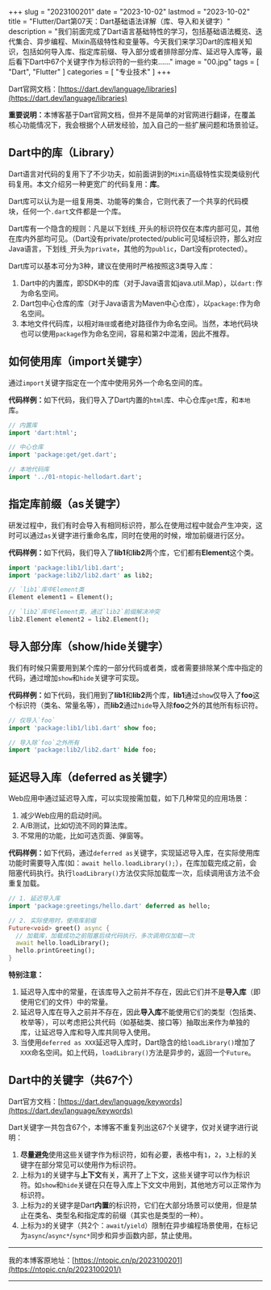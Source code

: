 +++
slug = "2023100201"
date = "2023-10-02"
lastmod = "2023-10-02"
title = "Flutter/Dart第07天：Dart基础语法详解（库、导入和关键字）"
description = "我们前面完成了Dart语言基础特性的学习，包括基础语法概览、迭代集合、异步编程、Mixin高级特性和变量等。今天我们来学习Dart的库相关知识，包括如何导入库、指定库前缀、导入部分或者排除部分库、延迟导入库等，最后看下Dart中67个关键字作为标识符的一些约束……"
image = "00.jpg"
tags = [ "Dart", "Flutter" ]
categories = [ "专业技术" ]
+++

Dart官网文档：[https://dart.dev/language/libraries](https://dart.dev/language/libraries)

<b>重要说明：</b>本博客基于Dart官网文档，但并不是简单的对官网进行翻译，在覆盖核心功能情况下，我会根据个人研发经验，加入自己的一些扩展问题和场景验证。

## Dart中的库（Library）
Dart语言对代码的复用下了不少功夫，如前面讲到的`Mixin`高级特性实现类级别代码复用。本文介绍另一种更宽广的代码复用：<b>库</b>。

Dart库可以认为是一组复用类、功能等的集合，它则代表了一个共享的代码模块，任何一个`.dart`文件都是一个库。

Dart库有一个隐含的规则：凡是以下划线`_`开头的标识符仅在本库内部可见，其他在库内外部均可见。（Dart没有private/protected/public可见域标识符，那么对应Java语言，下划线`_`开头为`private`，其他的为`public`，Dart没有protected）。

Dart库可以基本可分为3种，建议在使用时严格按照这3类导入库：
1. Dart中的内置库，即SDK中的库（对于Java语言如java.util.Map），以`dart:`作为命名空间。
2. Dart包中心仓库的库（对于Java语言为Maven中心仓库），以`package:`作为命名空间。
3. 本地文件代码库，以相对`路径`或者绝对路径作为命名空间。当然，本地代码块也可以使用`package`作为命名空间，容易和第2中混淆，因此不推荐。

## 如何使用库（import关键字）
通过`import`关键字指定在一个库中使用另外一个命名空间的库。

<b>代码样例：</b>如下代码，我们导入了Dart内置的`html`库、中心仓库`get`库，和`本地`库。

```dart
// 内置库
import 'dart:html';

// 中心仓库
import 'package:get/get.dart';

// 本地代码库
import '../01-ntopic-hellodart.dart';
```

## 指定库前缀（as关键字）
研发过程中，我们有时会导入有相同标识符，那么在使用过程中就会产生冲突，这时可以通过`as`关键字进行重命名库，同时在使用的时候，增加前缀进行区分。

<b>代码样例：</b>如下代码，我们导入了<b>lib1</b>和<b>lib2</b>两个库，它们都有<b>Element</b>这个类。

```dart
import 'package:lib1/lib1.dart';
import 'package:lib2/lib2.dart' as lib2;

// `lib1`库中Element类
Element element1 = Element();

// `lib2`库中Element类，通过`lib2`前缀解决冲突
lib2.Element element2 = lib2.Element();
```

## 导入部分库（show/hide关键字）
我们有时候只需要用到某个库的一部分代码或者类，或者需要排除某个库中指定的代码，通过增加`show`和`hide`关键字可实现。

<b>代码样例：</b>如下代码，我们用到了<b>lib1</b>和<b>lib2</b>两个库，<b>lib1</b>通过`show`仅导入了<b>foo</b>这个标识符（类名、常量名等），而<b>lib2</b>通过`hide`导入除<b>foo</b>之外的其他所有标识符。

```dart
// 仅导入`foo`
import 'package:lib1/lib1.dart' show foo;

// 导入除`foo`之外所有
import 'package:lib2/lib2.dart' hide foo;
```

## 延迟导入库（deferred as关键字）
Web应用中通过延迟导入库，可以实现按需加载，如下几种常见的应用场景：
1. 减少Web应用的启动时间。
2. A/B测试，比如切流不同的算法库。
3. 不常用的功能，比如可选页面、弹窗等。

<b>代码样例：</b>如下代码，通过`deferred as`关键字，实现延迟导入库，在实际使用库功能时需要导入库(如：`await hello.loadLibrary();`），在库加载完成之前，会阻塞代码执行。执行`loadLibrary()`方法仅实际加载库一次，后续调用该方法不会重复加载。

```dart
// 1. 延迟导入库
import 'package:greetings/hello.dart' deferred as hello;

// 2. 实际使用时，使用库前缀
Future<void> greet() async {
  // 加载库，加载成功之前阻塞后续代码执行，多次调用仅加载一次
  await hello.loadLibrary();
  hello.printGreeting();
}
```

<b>特别注意：</b>
1. 延迟导入库中的常量，在该库导入之前并不存在，因此它们并不是<b>导入库</b>（即使用它们的文件）中的常量。
2. 延迟导入库在导入之前并不存在，因此<b>导入库</b>不能使用它们的类型（包括类、枚举等），可以考虑把公共代码（如基础类、接口等）抽取出来作为单独的库，让延迟导入库和导入库共同导入使用。
3. 当使用`deferred as XXX`延迟导入库时，Dart隐含的给`loadLibrary()`增加了`XXX`命名空间。如上代码，`loadLibrary()`方法是异步的，返回一个`Future`。

## Dart中的关键字（共67个）
Dart官方文档：[https://dart.dev/language/keywords](https://dart.dev/language/keywords)

Dart关键字一共包含67个，本博客不重复列出这67个关键字，仅对关键字进行说明：
1. <b>尽量避免</b>使用这些关键字作为标识符，如有必要，表格中有`1`，`2`，`3`上标的关键字在部分常见可以使用作为标识符。
2. 上标为`1`的关键字与<b>上下文</b>有关，离开了上下文，这些关键字可以作为标识符。如`show`和`hide`关键在只在导入库上下文文中用到，其他地方可以正常作为标识符。
3. 上标为`2`的关键字是Dart<b>内置</b>的标识符，它们在大部分场景可以使用，但是禁止在类名、类型名和指定库的前缀（其实也是类型的一种）。
4. 上标为`3`的关键字（共2个：`await`/`yield`）限制在异步编程场景使用，在标记为`async`/`async*`/`sync*`同步和异步函数内部，禁止使用。

---
我的本博客原地址：[https://ntopic.cn/p/2023100201](https://ntopic.cn/p/2023100201/)

---
